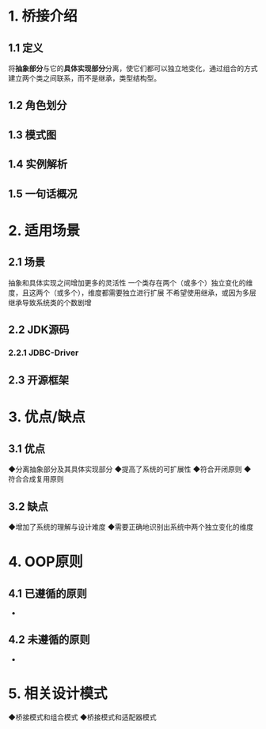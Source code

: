 # 1. 桥接介绍

## 1.1 定义

将**抽象部分**与它的**具体实现部分**分离，使它们都可以独立地变化，通过组合的方式建立两个类之间联系，而不是继承，类型结构型。

## 1.2 角色划分



## 1.3 模式图





## 1.4 实例解析



## 1.5 一句话概况



# 2. 适用场景

## 2.1 场景

抽象和具体实现之间增加更多的灵活性
一个类存在两个（或多个）独立变化的维度，且这两个（或多个），维度都需要独立进行扩展
不希望使用继承，或因为多层继承导致系统类的个数剧增

## 2.2 JDK源码

### 2.2.1 JDBC-Driver



## 2.3 开源框架





# 3. 优点/缺点

## 3.1 优点

◆分离抽象部分及其具体实现部分
◆提高了系统的可扩展性
◆符合开闭原则
◆符合合成复用原则

## 3.2 缺点

◆增加了系统的理解与设计难度
◆需要正确地识别出系统中两个独立变化的维度

# 4. OOP原则

## 4.1 已遵循的原则

- 

## 4.2 未遵循的原则

- 

# 5. 相关设计模式

◆桥接模式和组合模式
◆桥接模式和适配器模式